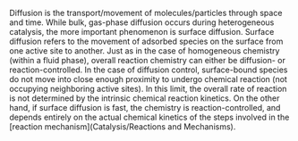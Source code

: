

Diffusion is the transport/movement of molecules/particles through space and time.  While bulk, gas-phase diffusion occurs during heterogeneous catalysis, the more important phenomenon is surface diffusion.  Surface diffusion refers to the movement of adsorbed species on the surface from one active site to another.  Just as in the case of homogeneous chemistry (within a fluid phase), overall reaction chemistry can either be diffusion- or reaction-controlled.  In the case of diffusion control, surface-bound species do not move into close enough proximity to undergo chemical reaction (not occupying neighboring active sites).  In this limit, the overall rate of reaction is not determined by the intrinsic chemical reaction kinetics.  On the other hand, if surface diffusion is fast, the chemistry is reaction-controlled, and depends entirely on the actual chemical kinetics of the steps involved in the [reaction mechanism](Catalysis/Reactions and Mechanisms).